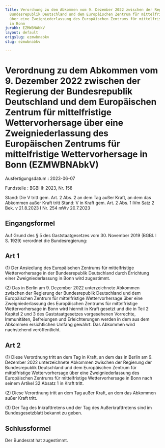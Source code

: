 ```yaml
---
Title: Verordnung zu dem Abkommen vom 9. Dezember 2022 zwischen der Regierung der
  Bundesrepublik Deutschland und dem Europäischen Zentrum für mittelfristige Wettervorhersage
  über eine Zweigniederlassung des Europäischen Zentrums für mittelfristige Wettervorhersage
  in Bonn
jurabk: EZMWBNAbkV
layout: default
origslug: ezmwbnabkv
slug: ezmwbnabkv

---
```


# Verordnung zu dem Abkommen vom 9. Dezember 2022 zwischen der Regierung der Bundesrepublik Deutschland und dem Europäischen Zentrum für mittelfristige Wettervorhersage über eine Zweigniederlassung des Europäischen Zentrums für mittelfristige Wettervorhersage in Bonn (EZMWBNAbkV)

Ausfertigungsdatum
:   2023-06-07

Fundstelle
:   BGBl II: 2023, Nr. 158

Stand: Die V tritt gem. Art. 2 Abs. 2 an dem Tag außer Kraft, an dem das Abkommen außer Kraft tritt
Stand: V in Kraft gem. Art. 2 Abs. 1 iVm Satz 2 Bek. v 21.8.2023 I Nr. 254 mWv 20.7.2023

## Eingangsformel

Auf Grund des § 5 des Gaststaatgesetzes vom 30. November 2019 (BGBl. I S. 1929) verordnet die Bundesregierung:


## Art 1

(1) Der Ansiedlung des Europäischen Zentrums für mittelfristige Wettervorhersage in der Bundesrepublik Deutschland durch Errichtung einer Zweigniederlassung in Bonn wird zugestimmt.

(2) Das in Berlin am 9. Dezember 2022 unterzeichnete Abkommen zwischen der Regierung der Bundesrepublik Deutschland und dem Europäischen Zentrum für mittelfristige Wettervorhersage über eine Zweigniederlassung des Europäischen Zentrums für mittelfristige Wettervorhersage in Bonn wird hiermit in Kraft gesetzt und die in Teil 2 Kapitel 2 und 3 des Gaststaatgesetzes vorgesehenen Vorrechte, Immunitäten, Befreiungen und Erleichterungen werden in dem aus dem Abkommen ersichtlichen Umfang gewährt. Das Abkommen wird nachstehend veröffentlicht.


## Art 2

(1) Diese Verordnung tritt an dem Tag in Kraft, an dem das in Berlin am 9. Dezember 2022 unterzeichnete Abkommen zwischen der Regierung der Bundesrepublik Deutschland und dem Europäischen Zentrum für mittelfristige Wettervorhersage über eine Zweigniederlassung des Europäischen Zentrums für mittelfristige Wettervorhersage in Bonn nach seinem Artikel 32 Absatz 1 in Kraft tritt.

(2) Diese Verordnung tritt an dem Tag außer Kraft, an dem das Abkommen außer Kraft tritt.

(3) Der Tag des Inkrafttretens und der Tag des Außerkrafttretens sind im Bundesgesetzblatt bekannt zu geben.


## Schlussformel

Der Bundesrat hat zugestimmt.

